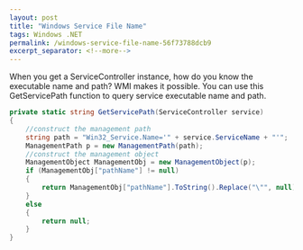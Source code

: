```yaml
---
layout: post
title: "Windows Service File Name"
tags: Windows .NET
permalink: /windows-service-file-name-56f73788dcb9
excerpt_separator: <!--more-->
---
```

When you get a ServiceController instance, how do you know the executable name and path? WMI makes it possible. You can use this GetServicePath function to query service executable name and path.
<!--more-->

``` csharp
private static string GetServicePath(ServiceController service)
{
    //construct the management path
    string path = "Win32_Service.Name='" + service.ServiceName + "'";
    ManagementPath p = new ManagementPath(path);
    //construct the management object
    ManagementObject ManagementObj = new ManagementObject(p);
    if (ManagementObj["pathName"] != null)
    {
        return ManagementObj["pathName"].ToString().Replace("\"", null);
    }
    else
    {
        return null;
    }
}
```